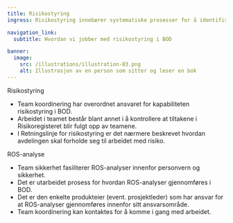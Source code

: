 ```yaml
---
title: Risikostyring
ingress: Risikostyring innebærer systematiske prosesser for å identifisere, vurdere og håndtere potensielle risikoer som kan påvirke BOD's evne til å oppnå sine mål. Effektiv risikostyring sikrer at BOD kan opprettholde kontinuitet og levere pålitelig tjenester.

navigation_link:
  subtitle: Hvordan vi jobber med risikostyring i BOD

banner:
  image:
    src: /illustrations/illustration-03.png
    alt: Illustrasjon av en person som sitter og leser en bok
---
```


Risikostyring
- Team koordinering har overordnet ansvaret for kapabiliteten risikostyring i BOD.
- Arbeidet i teamet består blant annet i å kontrollere at tiltakene i Risikoregisteret blir fulgt opp av teamene.
- I Retningslinje for risikostyring er det nærmere beskrevet hvordan avdelingen skal forholde seg til arbeidet med risiko.

ROS-analyse
- Team sikkerhet fasiliterer ROS-analyser innenfor personvern og sikkerhet.
- Det er utarbeidet prosess for hvordan ROS-analyser gjennomføres i BOD.
- Det er den enkelte produkteier (event. prosjektleder) som har ansvar for at ROS-analyser gjennomføres innenfor sitt ansvarsområde.
- Team koordinering kan kontaktes for å komme i gang med arbeidet. 
